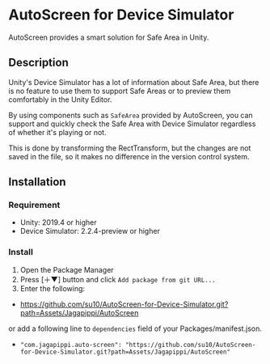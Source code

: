 # AutoScreen for Device Simulator

AutoScreen provides a smart solution for Safe Area in Unity.

## Description

Unity's Device Simulator has a lot of information about Safe Area, but there is no feature to use them to support Safe Areas or to preview them comfortably in the Unity Editor.

By using components such as `SafeArea` provided by AutoScreen, you can support and quickly check the Safe Area with Device Simulator regardless of whether it's playing or not.

This is done by transforming the RectTransform, but the changes are not saved in the file, so it makes no difference in the version control system.

## Installation

### Requirement

* Unity: 2019.4 or higher
* Device Simulator: 2.2.4-preview or higher

### Install

1. Open the Package Manager
1. Press \[＋▼\] button and click `Add package from git URL...`
1. Enter the following:
  * https://github.com/su10/AutoScreen-for-Device-Simulator.git?path=Assets/Jagapippi/AutoScreen

or add a following line to `dependencies` field of your Packages/manifest.json.

* `"com.jagapippi.auto-screen": "https://github.com/su10/AutoScreen-for-Device-Simulator.git?path=Assets/Jagapippi/AutoScreen"`
